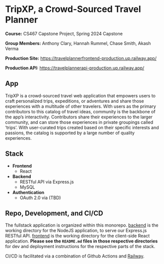 # TripXP, a Crowd-Sourced Travel Planner
**Course:** CS467 Capstone Project, Spring 2024 Capstone

**Group Members:** Anthony Clary, Hannah Rummel, Chase Smith, Akash Verma

**Production Site:** <https://travelplannerfrontend-production.up.railway.app/>

**Production API:** <https://travelplannerapi-production.up.railway.app/>

## App
TripXP is a crowd-sourced travel web application that empowers users to craft personalized trips, expeditions, or adventures and share those experiences with a multitude of other travelers. With users as the primary contributors to this catalog of travel ideas, community is the backbone of the app’s interactivity. Contributors share their experiences to the larger community, and can store those experiences in private groupings called ‘trips’. With user-curated trips created based on their specific interests and passions, the catalog is supported by a large number of quality experiences.

## Stack
* **Frontend**
  * React
* **Backend**
  * RESTful API via Express.js
  * MySQL
* **Authentication**
  * OAuth 2.0 via (TBD)

## Repo, Development, and CI/CD
The fullstack application is organized within this monorepo. [backend](/backend) is the working directory for the NodeJS application, to serve our Express.js RESTful API. [frontend](/frontend) is the working directory for the client-side React application. **Please see the `README.md` files in those respective directories** for dev and deployment instructions for the respective parts of the stack. 

CI/CD is facilitated via a combination of Github Actions and [Railway](https://railway.app/). 
